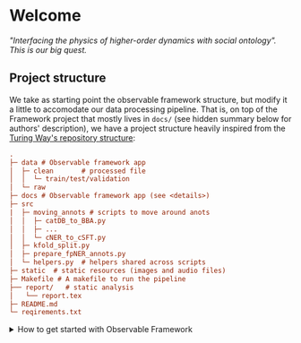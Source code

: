 
# Welcome
_"Interfacing the physics of higher-order dynamics with social ontology". This is our big quest._

## Project structure

We take as starting point the observable framework structure, but modify it a little to accomodate our data processing pipeline. That is, on top of the Framework project that mostly lives in `docs/` (see hidden summary below for authors' description), we have a project structure heavily inspired from the [Turing Way's repository structure](https://book.the-turing-way.org/project-design/project-repo/project-repo-advanced#example-with-every-possible-folder):

```ini
.
├─ data # Observable framework app
│  ├─ clean       # processed file
│  │  └─ train/test/validation
│  └─ raw       
├─ docs # Observable framework app (see <details>)
├─ src
|  ├─ moving_annots # scripts to move around anots
│  │  ├─ catDB_to_BBA.py
│  │  ├─ ...
│  │  └─ cNER_to_cSFT.py
│  ├─ kfold_split.py 
│  ├─ prepare_fpNER_annots.py 
│  └─ helpers.py  # helpers shared across scripts
├─ static  # static resources (images and audio files)
├─ Makefile # A makefile to run the pipeline
├── report/   # static analysis
│   └── report.tex
├─ README.md
└─ reqirements.txt
```


<details><summary>How to get started with Observable Framework</summary>


This is an [Observable Framework](https://observablehq.com/framework) project. To start the local preview server, run:

```
npm run dev
```

Then visit <http://localhost:3000> to preview your project.

For more, see <https://observablehq.com/framework/getting-started>.

## Project structure

A typical Framework project looks like this:

```ini
.
├─ docs
│  ├─ components
│  │  └─ timeline.js           # an importable module
│  ├─ data
│  │  ├─ launches.csv.js       # a data loader
│  │  └─ events.json           # a static data file
│  ├─ example-dashboard.md     # a page
│  ├─ example-report.md        # another page
│  └─ index.md                 # the home page
├─ .gitignore
├─ observablehq.config.js      # the project config file
├─ package.json
└─ README.md
```

**`docs`** - This is the “source root” — where your source files live. Pages go here. Each page is a Markdown file. Observable Framework uses [file-based routing](https://observablehq.com/framework/routing), which means that the name of the file controls where the page is served. You can create as many pages as you like. Use folders to organize your pages.

**`docs/index.md`** - This is the home page for your site. You can have as many additional pages as you’d like, but you should always have a home page, too.

**`docs/data`** - You can put [data loaders](https://observablehq.com/framework/loaders) or static data files anywhere in your source root, but we recommend putting them here.

**`docs/components`** - You can put shared [JavaScript modules](https://observablehq.com/framework/javascript/imports) anywhere in your source root, but we recommend putting them here. This helps you pull code out of Markdown files and into JavaScript modules, making it easier to reuse code across pages, write tests and run linters, and even share code with vanilla web applications.

**`observablehq.config.js`** - This is the [project configuration](https://observablehq.com/framework/config) file, such as the pages and sections in the sidebar navigation, and the project’s title.

## Command reference

| Command           | Description                                              |
| ----------------- | -------------------------------------------------------- |
| `npm install`            | Install or reinstall dependencies                        |
| `npm run dev`        | Start local preview server                               |
| `npm run build`      | Build your static site, generating `./dist`              |
| `npm run deploy`     | Deploy your project to Observable                        |
| `npm run clean`      | Clear the local data loader cache                        |
| `npm run observable` | Run commands like `observable help`                      |

</details>
